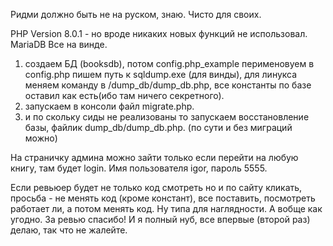 Ридми должно быть не на руском, знаю. Чисто для своих.

PHP Version 8.0.1 - но вроде никаких новых функций не использовал.
MariaDB
Все на винде.

1. создаем БД (booksdb), потом config.php_example перименовуем в config.php пишем путь к sqldump.exe (для винды), для линукса меняем команду в /dump_db/dump_db.php, все константы по базе оставил как есть(ибо там ничего секретного).
2. запускаем в консоли файл migrate.php.
3. и по скольку сиды не реализованы то запускаем восстановление базы, файлик dump_db/dump_db.php. (по сути и без миграций можно)

На страничку админа можно зайти только если перейти на любую книгу, там будет login. Имя пользователя igor, пароль 5555.

Если ревьюер будет не только код смотреть но и по сайту кликать, просьба - не менять код (кроме констант), все поставить, посмотреть работает ли, а потом менять код. Ну типа для наглядности. А вобще как угодно. За ревью спасибо! И я полный нуб, все впервые (второй раз) делаю, так что не жалейте.